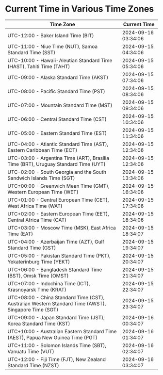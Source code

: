 # Current Time in Various Time Zones

| Time Zone | Current Time |
|-----------|--------------|
| UTC-12:00 - Baker Island Time (BIT) | 2024-09-16 03:34:06 |
| UTC-11:00 - Niue Time (NUT), Samoa Standard Time (SST) | 2024-09-15 04:34:06 |
| UTC-10:00 - Hawaii-Aleutian Standard Time (HAST), Tahiti Time (TAHT) | 2024-09-15 05:34:06 |
| UTC-09:00 - Alaska Standard Time (AKST) | 2024-09-15 07:34:06 |
| UTC-08:00 - Pacific Standard Time (PST) | 2024-09-15 08:34:06 |
| UTC-07:00 - Mountain Standard Time (MST) | 2024-09-15 09:34:06 |
| UTC-06:00 - Central Standard Time (CST) | 2024-09-15 10:34:06 |
| UTC-05:00 - Eastern Standard Time (EST) | 2024-09-15 11:34:06 |
| UTC-04:00 - Atlantic Standard Time (AST), Eastern Caribbean Time (ECT) | 2024-09-15 12:34:06 |
| UTC-03:00 - Argentina Time (ART), Brasília Time (BRT), Uruguay Standard Time (UYT) | 2024-09-15 12:34:06 |
| UTC-02:00 - South Georgia and the South Sandwich Islands Time (SGT) | 2024-09-15 13:34:06 |
| UTC±00:00 - Greenwich Mean Time (GMT), Western European Time (WET) | 2024-09-15 16:34:06 |
| UTC+01:00 - Central European Time (CET), West Africa Time (WAT) | 2024-09-15 17:34:06 |
| UTC+02:00 - Eastern European Time (EET), Central Africa Time (CAT) | 2024-09-15 18:34:06 |
| UTC+03:00 - Moscow Time (MSK), East Africa Time (EAT) | 2024-09-15 18:34:07 |
| UTC+04:00 - Azerbaijan Time (AZT), Gulf Standard Time (GST) | 2024-09-15 19:34:07 |
| UTC+05:00 - Pakistan Standard Time (PKT), Yekaterinburg Time (YEKT) | 2024-09-15 20:34:07 |
| UTC+06:00 - Bangladesh Standard Time (BST), Omsk Time (OMST) | 2024-09-15 21:34:07 |
| UTC+07:00 - Indochina Time (ICT), Krasnoyarsk Time (KRAT) | 2024-09-15 22:34:07 |
| UTC+08:00 - China Standard Time (CST), Australian Western Standard Time (AWST), Singapore Time (SGT) | 2024-09-15 23:34:07 |
| UTC+09:00 - Japan Standard Time (JST), Korea Standard Time (KST) | 2024-09-16 00:34:07 |
| UTC+10:00 - Australian Eastern Standard Time (AEST), Papua New Guinea Time (PGT) | 2024-09-16 01:34:07 |
| UTC+11:00 - Solomon Islands Time (SBT), Vanuatu Time (VUT) | 2024-09-16 02:34:07 |
| UTC+12:00 - Fiji Time (FJT), New Zealand Standard Time (NZST) | 2024-09-16 03:34:07 |
